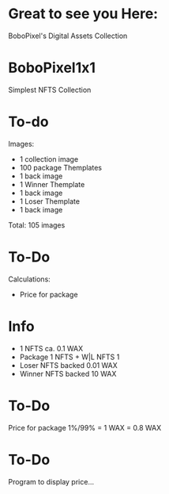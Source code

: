 # Great to see you Here:

BoboPixel's Digital Assets Collection

# BoboPixel1x1

Simplest NFTS Collection

# To-do 
Images:
* 1 collection image
* 100 package Themplates
* 1 back image
* 1 Winner Themplate 
* 1 back image
* 1 Loser Themplate
* 1 back image

Total: 105 images

# To-Do 
Calculations:
* Price for package

# Info
* 1 NFTS ca. 0.1 WAX
* Package 1 NFTS + W|L NFTS 1
* Loser NFTS backed 0.01 WAX
* Winner NFTS backed 10 WAX

# To-Do
Price for package
1%/99% = 1 WAX = 0.8 WAX

# To-Do
Program to display price...
